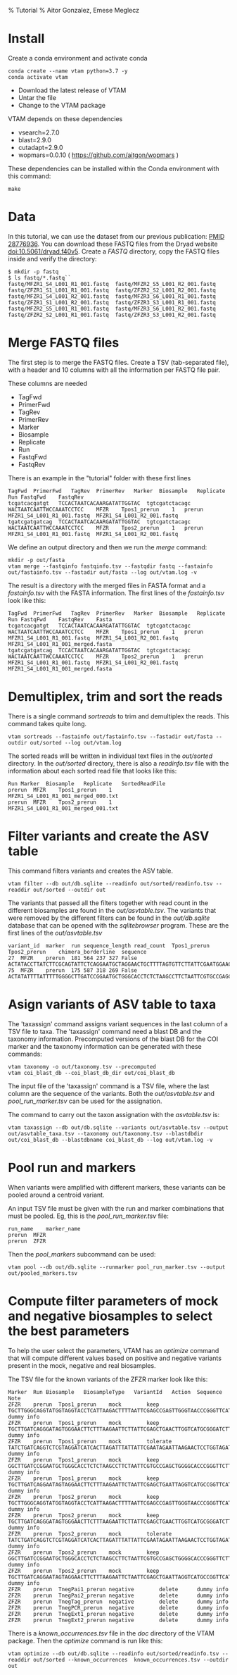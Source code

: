 % Tutorial
% Aitor Gonzalez, Emese Meglecz

# Install

Create a conda environment and activate conda

~~~
conda create --name vtam python=3.7 -y
conda activate vtam
~~~

- Download the latest release of VTAM
- Untar the file
- Change to the VTAM package

VTAM depends on these dependencies

* vsearch=2.7.0
* blast=2.9.0
* cutadapt=2.9.0
* wopmars=0.0.10 ( https://github.com/aitgon/wopmars )

These dependencies can be installed within the Conda environment with this command:

~~~
make
~~~

# Data

In this tutorial, we can use the dataset from our previous publication: [PMID 28776936](https://pubmed.ncbi.nlm.nih.gov/28776936). 
You can download these FASTQ files from the Dryad website [doi:10.5061/dryad.f40v5](https://datadryad.org/stash/dataset/doi:10.5061/dryad.f40v5).
Create a *FASTQ* directory, copy the FASTQ files inside and verify the directory:

~~~
$ mkdir -p fastq
$ ls fastq/*.fastq``
fastq/MFZR1_S4_L001_R1_001.fastq  fastq/MFZR2_S5_L001_R2_001.fastq  fastq/ZFZR1_S1_L001_R1_001.fastq  fastq/ZFZR2_S2_L001_R2_001.fastq
fastq/MFZR1_S4_L001_R2_001.fastq  fastq/MFZR3_S6_L001_R1_001.fastq  fastq/ZFZR1_S1_L001_R2_001.fastq  fastq/ZFZR3_S3_L001_R1_001.fastq
fastq/MFZR2_S5_L001_R1_001.fastq  fastq/MFZR3_S6_L001_R2_001.fastq  fastq/ZFZR2_S2_L001_R1_001.fastq  fastq/ZFZR3_S3_L001_R2_001.fastq
~~~

# Merge FASTQ files

The first step is to merge the FASTQ files.
Create a TSV (tab-separated file), with a header and 10 columns with all the information per FASTQ file pair.

These columns are needed

- TagFwd
- PrimerFwd
- TagRev
- PrimerRev
- Marker
- Biosample
- Replicate
- Run
- FastqFwd
- FastqRev

There is an example in the "tutorial" folder with these first lines

~~~
TagFwd	PrimerFwd	TagRev	PrimerRev	Marker	Biosample	Replicate	Run	FastqFwd	FastqRev
tcgatcacgatgt	TCCACTAATCACAARGATATTGGTAC	tgtcgatctacagc	WACTAATCAATTWCCAAATCCTCC	MFZR	Tpos1_prerun	1	prerun	MFZR1_S4_L001_R1_001.fastq	MFZR1_S4_L001_R2_001.fastq
tgatcgatgatcag	TCCACTAATCACAARGATATTGGTAC	tgtcgatctacagc	WACTAATCAATTWCCAAATCCTCC	MFZR	Tpos2_prerun	1	prerun	MFZR1_S4_L001_R1_001.fastq	MFZR1_S4_L001_R2_001.fastq
~~~

We define an output directory and then we run the *merge* command:

~~~
mkdir -p out/fasta
vtam merge --fastqinfo fastqinfo.tsv --fastqdir fastq --fastainfo out/fastainfo.tsv --fastadir out/fasta --log out/vtam.log -v
~~~

The result is a directory with the merged files in FASTA format and a *fastainfo.tsv* with the FASTA information.
The first lines of the *fastainfo.tsv* look like this:

~~~
TagFwd	PrimerFwd	TagRev	PrimerRev	Marker	Biosample	Replicate	Run	FastqFwd	FastqRev	Fasta
tcgatcacgatgt	TCCACTAATCACAARGATATTGGTAC	tgtcgatctacagc	WACTAATCAATTWCCAAATCCTCC	MFZR	Tpos1_prerun	1	prerun	MFZR1_S4_L001_R1_001.fastq	MFZR1_S4_L001_R2_001.fastq	MFZR1_S4_L001_R1_001_merged.fasta
tgatcgatgatcag	TCCACTAATCACAARGATATTGGTAC	tgtcgatctacagc	WACTAATCAATTWCCAAATCCTCC	MFZR	Tpos2_prerun	1	prerun	MFZR1_S4_L001_R1_001.fastq	MFZR1_S4_L001_R2_001.fastq	MFZR1_S4_L001_R1_001_merged.fasta
~~~

# Demultiplex, trim and sort the reads

There is a single command *sortreads* to trim and demultiplex the reads.
This command takes quite long.

~~~
vtam sortreads --fastainfo out/fastainfo.tsv --fastadir out/fasta --outdir out/sorted --log out/vtam.log
~~~

The sorted reads will be written in individual text files in the *out/sorted* directory.
In the *out/sorted* directory, there is also a *readinfo.tsv* file with the information about each sorted read file that looks like this:

~~~
Run	Marker	Biosample	Replicate	SortedReadFile
prerun	MFZR	Tpos1_prerun	1	MFZR1_S4_L001_R1_001_merged_000.txt
prerun	MFZR	Tpos2_prerun	1	MFZR1_S4_L001_R1_001_merged_001.txt
~~~

# Filter variants and create the ASV table

This command filters variants and creates the ASV table. 

~~~
vtam filter --db out/db.sqlite --readinfo out/sorted/readinfo.tsv --readdir out/sorted --outdir out
~~~

The variants that passed all the filters together with read count in the different biosamples are found in the *out/asvtable.tsv*. 
The variants that were removed by the different filters can be found in the *out/db.sqlite* database that can be opened with the *sqlitebrowser* program.
These are the first lines of the *out/asvtable.tsv*

~~~
variant_id	marker	run	sequence_length	read_count	Tpos1_prerun	Tpos2_prerun	chimera_borderline	sequence
27	MFZR	prerun	181	564	237	327	False	ACTATACCTTATCTTCGCAGTATTCTCAGGAATGCTAGGAACTGCTTTTAGTGTTCTTATTCGAATGGAACTAACATCTCCAGGTGTACAATACCTACAGGGAAACCACCAACTTTACAATGTAATCATTACAGCTCACGCATTCCTAATGATCTTTTTCATGGTTATGCCAGGACTTGTT
75	MFZR	prerun	175	587	318	269	False	ACTATATTTTATTTTTGGGGCTTGATCCGGAATGCTGGGCACCTCTCTAAGCCTTCTAATTCGTGCCGAGCTGGGGCACCCGGGTTCTTTAATTGGCGACGATCAAATTTACAATGTAATCGTCACAGCCCATGCTTTTATTATGATTTTTTTCATGGTTATGCCTATTATAATC
~~~

# Asign variants of ASV table to taxa

The 'taxassign' command assigns variant sequences in the last column of a TSV file to taxa. The 'taxassign' command need a blast DB and the taxonomy information. Precomputed versions of the blast DB for the COI marker and the taxonomy information can be generated with these commands:

~~~
vtam taxonomy -o out/taxonomy.tsv --precomputed
vtam coi_blast_db --coi_blast_db_dir out/coi_blast_db
~~~

The input file of the 'taxassign' command is a TSV file, where the last column are the sequence of the variants. Both the *out/asvtable.tsv* and *pool_run_marker.tsv* can be used for the assignation.

The command to carry out the taxon assignation with the *asvtable.tsv* is:

~~~
vtam taxassign --db out/db.sqlite --variants out/asvtable.tsv --output out/asvtable_taxa.tsv --taxonomy out/taxonomy.tsv --blastdbdir out/coi_blast_db --blastdbname coi_blast_db --log out/vtam.log -v
~~~

# Pool run and markers

When variants were amplified with different markers, these variants can be pooled around a centroid variant.

An input TSV file must be given with the run and marker combinations that must be pooled. Eg, this is the *pool_run_marker.tsv* file:

~~~
run_name	marker_name
prerun	MFZR
prerun	ZFZR
~~~

Then the *pool_markers* subcommand can be used:

~~~
vtam pool --db out/db.sqlite --runmarker pool_run_marker.tsv --output out/pooled_markers.tsv
~~~

# Compute filter parameters of mock and negative biosamples to select the best parameters

To help the user select the parameters, VTAM has an *optimize* command that will compute different values based on positive and negative variants present in the mock, negative and real biosamples.

The TSV file for the known variants of the ZFZR marker look like this:

~~~
Marker	Run	Biosample	BiosampleType	VariantId	Action	Sequence	Note
ZFZR	prerun	Tpos1_prerun	mock		keep	TGCTTGGGCAGGTATGGTAGGTACCTCATTAAGACTTTTAATTCGAGCCGAGTTGGGTAACCCGGGTTCATTAATTGGGGACGATCAAATTTATAACGTAATCGTAACTGCTCATGCCTTTATTATGATTTTTTTTATAGTGATACCTATTATAATT	dummy info
ZFZR	prerun	Tpos1_prerun	mock		keep	TGCTTGATCAGGGATAGTGGGAACTTCTTTAAGAATTCTTATTCGAGCTGAACTTGGTCATGCGGGATCTTTAATCGGAGACGATCAAATTTACAATGTAATTGTTACTGCACACGCCTTTGTAATAATTTTTTTTATAGTTATACCTATTTTAATT	dummy info
ZFZR	prerun	Tpos1_prerun	mock		tolerate	TATCTGATCAGGTCTCGTAGGATCATCACTTAGATTTATTATTCGAATAGAATTAAGAACTCCTGGTAGATTTATTGGCAACGACCAAATTTATAACGTAATTGTTACATCTCATGCATTTATTATAATTTTTTTTATAGTTATACCAATCATAATT	dummy info
ZFZR	prerun	Tpos1_prerun	mock		keep	GGCTTGATCCGGAATGCTGGGCACCTCTCTAAGCCTTCTAATTCGTGCCGAGCTGGGGCACCCGGGTTCTTTAATTGGCGACGATCAAATTTACAATGTAATCGTCACAGCCCATGCTTTTATTATGATTTTTTTCATGGTTATGCCTATTATAATC	dummy info
ZFZR	prerun	Tpos1_prerun	mock		keep	TGCTTGATCAGGAATAGTAGGAACTTCTTTAAGAATTCTAATTCGAGCTGAATTAGGTCATGCCGGTTCATTAATTGGAGATGATCAAATTTATAATGTAATTGTAACTGCTCATGCTTTTGTAATAATTTTCTTTATAGTTATACCTATTTTAATT	dummy info
ZFZR	prerun	Tpos2_prerun	mock		keep	TGCTTGGGCAGGTATGGTAGGTACCTCATTAAGACTTTTAATTCGAGCCGAGTTGGGTAACCCGGGTTCATTAATTGGGGACGATCAAATTTATAACGTAATCGTAACTGCTCATGCCTTTATTATGATTTTTTTTATAGTGATACCTATTATAATT	dummy info
ZFZR	prerun	Tpos2_prerun	mock		keep	TGCTTGATCAGGGATAGTGGGAACTTCTTTAAGAATTCTTATTCGAGCTGAACTTGGTCATGCGGGATCTTTAATCGGAGACGATCAAATTTACAATGTAATTGTTACTGCACACGCCTTTGTAATAATTTTTTTTATAGTTATACCTATTTTAATT	dummy info
ZFZR	prerun	Tpos2_prerun	mock		tolerate	TATCTGATCAGGTCTCGTAGGATCATCACTTAGATTTATTATTCGAATAGAATTAAGAACTCCTGGTAGATTTATTGGCAACGACCAAATTTATAACGTAATTGTTACATCTCATGCATTTATTATAATTTTTTTTATAGTTATACCAATCATAATT	dummy info
ZFZR	prerun	Tpos2_prerun	mock		keep	GGCTTGATCCGGAATGCTGGGCACCTCTCTAAGCCTTCTAATTCGTGCCGAGCTGGGGCACCCGGGTTCTTTAATTGGCGACGATCAAATTTACAATGTAATCGTCACAGCCCATGCTTTTATTATGATTTTTTTCATGGTTATGCCTATTATAATC	dummy info
ZFZR	prerun	Tpos2_prerun	mock		keep	TGCTTGATCAGGAATAGTAGGAACTTCTTTAAGAATTCTAATTCGAGCTGAATTAGGTCATGCCGGTTCATTAATTGGAGATGATCAAATTTATAATGTAATTGTAACTGCTCATGCTTTTGTAATAATTTTCTTTATAGTTATACCTATTTTAATT	dummy info
ZFZR	prerun	TnegPai1_prerun	negative		delete		dummy info
ZFZR	prerun	TnegPai2_prerun	negative		delete		dummy info
ZFZR	prerun	TnegTag_prerun	negative		delete		dummy info
ZFZR	prerun	TnegPCR_prerun	negative		delete		dummy info
ZFZR	prerun	TnegExt1_prerun	negative		delete		dummy info
ZFZR	prerun	TnegExt2_prerun	negative		delete		dummy info
~~~

There is a *known_occurrences.tsv* file in the *doc* directory of the VTAM package.
Then the *optimize* command is run like this:

~~~
vtam optimize --db out/db.sqlite --readinfo out/sorted/readinfo.tsv --readdir out/sorted --known_occurrences  known_occurrences.tsv --outdir out
~~~
